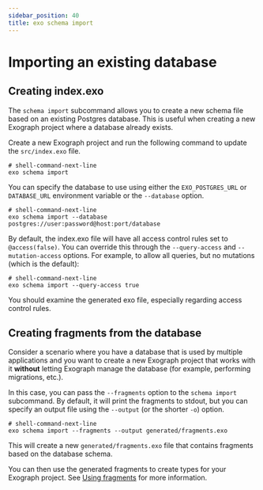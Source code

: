 ```yaml
---
sidebar_position: 40
title: exo schema import
---
```


# Importing an existing database

## Creating index.exo

The `schema import` subcommand allows you to create a new schema file based on an existing Postgres database. This is useful when creating a new Exograph project where a database already exists.

Create a new Exograph project and run the following command to update the `src/index.exo` file.

```shell-session
# shell-command-next-line
exo schema import
```

You can specify the database to use using either the `EXO_POSTGRES_URL` or `DATABASE_URL` environment variable or the `--database` option.

```shell-session
# shell-command-next-line
exo schema import --database postgres://user:password@host:port/database
```

By default, the index.exo file will have all access control rules set to `@access(false)`. You can override this through the `--query-access` and `--mutation-access` options. For example, to allow all queries, but no mutations (which is the default):

```shell-session
# shell-command-next-line
exo schema import --query-access true 
```

You should examine the generated exo file, especially regarding access control rules.

## Creating fragments from the database

Consider a scenario where you have a database that is used by multiple applications and you want to create a new Exograph project that works with it **without** letting Exograph manage the database (for example, performing migrations, etc.).

In this case, you can pass the `--fragments` option to the `schema import` subcommand. By default, it will print the fragments to stdout, but you can specify an output file using the `--output` (or the shorter `-o`) option.

```shell-session
# shell-command-next-line
exo schema import --fragments --output generated/fragments.exo
```

This will create a new `generated/fragments.exo` file that contains fragments based on the database schema.

You can then use the generated fragments to create types for your Exograph project. See [Using fragments](../../../core-concept/type#fragments) for more information.

